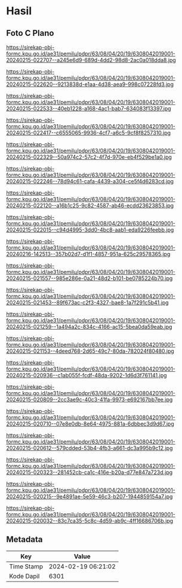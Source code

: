 # Hasil

## Foto C Plano

https://sirekap-obj-formc.kpu.go.id/ae31/pemilu/pdpr/63/08/04/20/19/6308042019001-20240215-022707--a245e6d9-689d-4dd2-98d8-2ac0a018dda8.jpg

https://sirekap-obj-formc.kpu.go.id/ae31/pemilu/pdpr/63/08/04/20/19/6308042019001-20240215-022620--9213838d-e1aa-4d38-aea9-998c07228fd3.jpg

https://sirekap-obj-formc.kpu.go.id/ae31/pemilu/pdpr/63/08/04/20/19/6308042019001-20240215-022533--40eb1228-a168-4ac1-bab7-634083f13397.jpg

https://sirekap-obj-formc.kpu.go.id/ae31/pemilu/pdpr/63/08/04/20/19/6308042019001-20240215-022417--c6555065-9936-4cf7-a6c5-9cf8f8257310.jpg

https://sirekap-obj-formc.kpu.go.id/ae31/pemilu/pdpr/63/08/04/20/19/6308042019001-20240215-022329--50a974c2-57c2-4f7d-970e-eb4f529be1a0.jpg

https://sirekap-obj-formc.kpu.go.id/ae31/pemilu/pdpr/63/08/04/20/19/6308042019001-20240215-022246--78d94c61-cafa-4439-a304-ce5f4d6283cd.jpg

https://sirekap-obj-formc.kpu.go.id/ae31/pemilu/pdpr/63/08/04/20/19/6308042019001-20240215-022120--a16b1c25-9c82-4587-ab46-ecdd23623853.jpg

https://sirekap-obj-formc.kpu.go.id/ae31/pemilu/pdpr/63/08/04/20/19/6308042019001-20240215-022015--c94d4995-3dd0-4bc8-aab1-eda9226feebb.jpg

https://sirekap-obj-formc.kpu.go.id/ae31/pemilu/pdpr/63/08/04/20/19/6308042019001-20240216-142513--357b02d7-d1f1-4857-951a-625c29578365.jpg

https://sirekap-obj-formc.kpu.go.id/ae31/pemilu/pdpr/63/08/04/20/19/6308042019001-20240215-021557--985e286e-0a21-48d2-b101-be0785224b70.jpg

https://sirekap-obj-formc.kpu.go.id/ae31/pemilu/pdpr/63/08/04/20/19/6308042019001-20240215-021453--89f673ac-c2f3-4327-bae8-1a7f291c5b41.jpg

https://sirekap-obj-formc.kpu.go.id/ae31/pemilu/pdpr/63/08/04/20/19/6308042019001-20240215-021259--1a494a2c-834c-4166-ac15-5bea0da59eab.jpg

https://sirekap-obj-formc.kpu.go.id/ae31/pemilu/pdpr/63/08/04/20/19/6308042019001-20240215-021153--4deed768-2d65-49c7-80da-782024f80480.jpg

https://sirekap-obj-formc.kpu.go.id/ae31/pemilu/pdpr/63/08/04/20/19/6308042019001-20240215-020936--c1ab055f-fcdf-48da-9202-1d6d3f761141.jpg

https://sirekap-obj-formc.kpu.go.id/ae31/pemilu/pdpr/63/08/04/20/19/6308042019001-20240215-020809--2cc3ae9c-40c3-41fa-9973-e692167bb7ee.jpg

https://sirekap-obj-formc.kpu.go.id/ae31/pemilu/pdpr/63/08/04/20/19/6308042019001-20240215-020710--07e8e0db-8e64-4975-881a-6dbbec3d9d67.jpg

https://sirekap-obj-formc.kpu.go.id/ae31/pemilu/pdpr/63/08/04/20/19/6308042019001-20240215-020612--579cdded-53b4-4fb3-a661-dc3a995b9c12.jpg

https://sirekap-obj-formc.kpu.go.id/ae31/pemilu/pdpr/63/08/04/20/19/6308042019001-20240215-020323--281452cb-ca1c-416e-b20a-d77e847a723d.jpg

https://sirekap-obj-formc.kpu.go.id/ae31/pemilu/pdpr/63/08/04/20/19/6308042019001-20240215-020215--9e4891ae-5e59-46c3-b207-1944859154a7.jpg

https://sirekap-obj-formc.kpu.go.id/ae31/pemilu/pdpr/63/08/04/20/19/6308042019001-20240215-020032--83c7ca35-5c8c-4d59-ab9c-4ff16686706b.jpg


## Metadata

| Key        | Value               |
| ---------- | ------------------- |
| Time Stamp | 2024-02-19 06:21:02 |
| Kode Dapil | 6301                |




